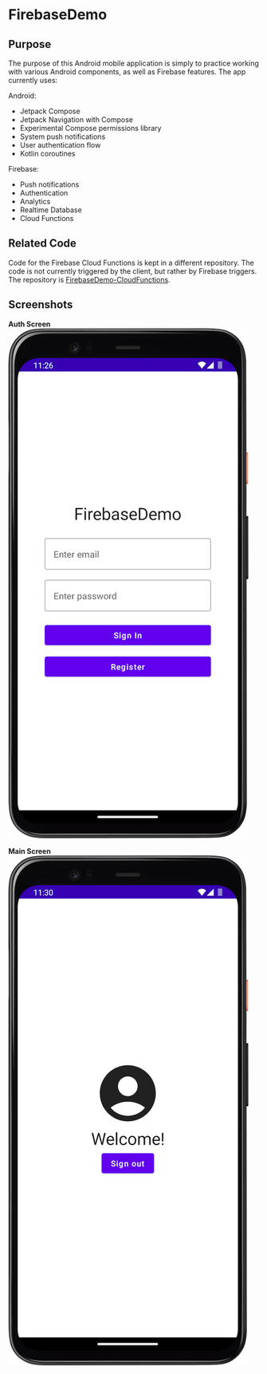 # FirebaseDemo

## Purpose
The purpose of this Android mobile application is simply to practice working with various Android components, as well as Firebase features. The app currently uses:

Android:
- Jetpack Compose
- Jetpack Navigation with Compose
- Experimental Compose permissions library
- System push notifications
- User authentication flow
- Kotlin coroutines

Firebase:
- Push notifications
- Authentication
- Analytics
- Realtime Database
- Cloud Functions

## Related Code
Code for the Firebase Cloud Functions is kept in a different repository. The code is not currently triggered by the client, but rather by Firebase triggers. The repository is [FirebaseDemo-CloudFunctions](https://github.com/hmmelton/FirebaseDemo-CloudFunctions).

## Screenshots

**Auth Screen**
![Authentication screen](screenshots/auth_screen.png)

**Main Screen**
![Authentication screen](screenshots/main_screen.png)